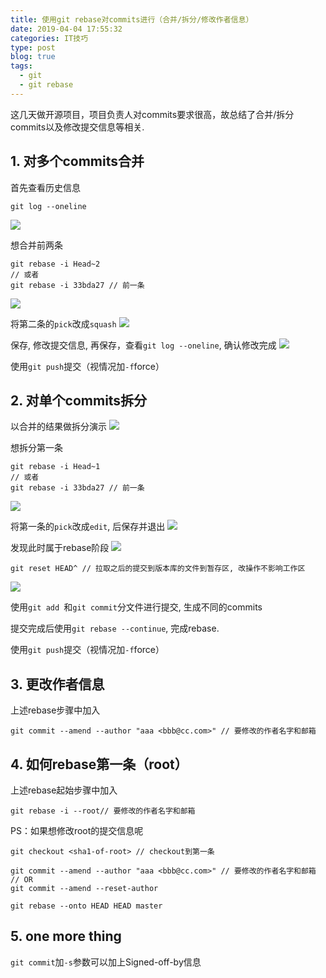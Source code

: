 ```yaml
---
title: 使用git rebase对commits进行（合并/拆分/修改作者信息）
date: 2019-04-04 17:55:32
categories: IT技巧
type: post
blog: true
tags: 
  - git
  - git rebase
---
```


这几天做开源项目，项目负责人对commits要求很高，故总结了合并/拆分commits以及修改提交信息等相关.
<!-- more -->

## **1. 对多个commits合并**
  
  首先查看历史信息
  ```git
  git log --oneline
  ```
  ![](https://ws4.sinaimg.cn/large/006tNc79gy1g1qsfqgbdqj30sm04amyb.jpg)
  
  想合并前两条
  ```git
  git rebase -i Head~2
  // 或者
  git rebase -i 33bda27 // 前一条
  ```
  ![](https://ws4.sinaimg.cn/large/006tNc79gy1g1qshl2y4zj30w40cwtb9.jpg)
  
  将第二条的`pick`改成`squash`
  ![](https://ws2.sinaimg.cn/large/006tNc79gy1g1qsm45qlmj30oe080gn1.jpg)
  
  保存, 修改提交信息, 再保存，查看`git log --oneline`, 确认修改完成
  ![](https://ws4.sinaimg.cn/large/006tNc79gy1g1qsrwrseij30n0042gme.jpg)

  使用`git push`提交（视情况加`-f`force）

## **2. 对单个commits拆分**

  以合并的结果做拆分演示
  ![](https://ws4.sinaimg.cn/large/006tNc79gy1g1qsrwrseij30n0042gme.jpg)
  
  想拆分第一条
  ``` git
  git rebase -i Head~1
  // 或者
  git rebase -i 33bda27 // 前一条
  ```
  ![](https://ws1.sinaimg.cn/large/006tNc79gy1g1qswmccq5j30qq06ygms.jpg)
  
  将第一条的`pick`改成`edit`, 后保存并退出
  ![](https://ws2.sinaimg.cn/large/006tNc79gy1g1qsx3nnh5j30o6086dh3.jpg)

  发现此时属于rebase阶段
  ![](https://ws1.sinaimg.cn/large/006tNc79gy1g1qt1h5nv2j30xa07cq46.jpg)

  ```git
  git reset HEAD^ // 拉取之后的提交到版本库的文件到暂存区, 改操作不影响工作区
  ```
  ![](https://ws1.sinaimg.cn/large/006tNc79gy1g1qt3ut291j30vw0awwgz.jpg)

  使用`git add `和`git commit`分文件进行提交, 生成不同的commits

  提交完成后使用`git rebase --continue`, 完成rebase.

  使用`git push`提交（视情况加`-f`force）

## **3. 更改作者信息**

上述rebase步骤中加入
```git 
git commit --amend --author "aaa <bbb@cc.com>" // 要修改的作者名字和邮箱
```

## **4. 如何rebase第一条（root）**

上述rebase起始步骤中加入
```git 
git rebase -i --root// 要修改的作者名字和邮箱
```

PS：如果想修改root的提交信息呢
```git 
git checkout <sha1-of-root> // checkout到第一条

git commit --amend --author "aaa <bbb@cc.com>" // 要修改的作者名字和邮箱
// OR
git commit --amend --reset-author

git rebase --onto HEAD HEAD master
```

## **5. one more thing**

`git commit`加`-s`参数可以加上Signed-off-by信息
